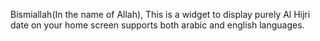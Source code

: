 Bismiallah(In the name of Allah),
This is a widget to display purely Al Hijri date on your home screen supports both arabic and english languages.